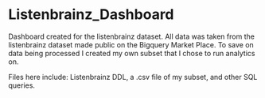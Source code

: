 # Listenbrainz_Dashboard
Dashboard created for the listenbrainz dataset. All data was taken from the listenbrainz dataset made public on the Bigquery Market Place. To save on data being processed I created my own subset that I chose to run analytics on.

Files here include: Listenbrainz DDL, a .csv file of my subset, and other SQL queries.
